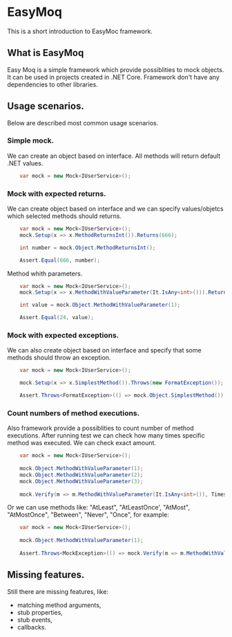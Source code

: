 # EasyMoq
This is a short introduction to EasyMoc framework.

## What is EasyMoq
Easy Moq is a simple framework which provide possiblities to mock objects. It can be used in projects created in .NET Core. 
Framework don't have any dependencies to other libraries.

## Usage scenarios.
Below are described most common usage scenarios.

### Simple mock.

We can create an object based on interface. All methods will return default .NET values.

```csharp
    var mock = new Mock<IUserService>();
```

### Mock with expected returns.

We can create object based on interface and we can specify values/objetcs which selected methods should returns.

```csharp
    var mock = new Mock<IUserService>();
    mock.Setup(x => x.MethodReturnsInt()).Returns(666);

    int number = mock.Object.MethodReturnsInt();

    Assert.Equal(666, number);
```

Method whith parameters.

```csharp
    var mock = new Mock<IUserService>();
    mock.Setup(x => x.MethodWithValueParameter(It.IsAny<int>())).Returns(24);

    int value = mock.Object.MethodWithValueParameter(1);

    Assert.Equal(24, value);
```

### Mock with expected exceptions.

We can also create object based on interface and specify that some methods should throw an exception.

```csharp
    var mock = new Mock<IUserService>();

    mock.Setup(x => x.SimplestMethod()).Throws(new FormatException());

    Assert.Throws<FormatException>(() => mock.Object.SimplestMethod());
```

### Count numbers of method executions.

Also framework provide a possiblities to count number of method executions. After running test we can check how many times specific method was executed.
We can check exact amount.

``` csharp
    var mock = new Mock<IUserService>();
            
    mock.Object.MethodWithValueParameter(1);
    mock.Object.MethodWithValueParameter(2);
    mock.Object.MethodWithValueParameter(3);
            
    mock.Verify(m => m.MethodWithValueParameter(It.IsAny<int>()), Times.Exactly(3));
```
Or we can use methods like: "AtLeast", "AtLeastOnce', "AtMost", "AtMostOnce", "Between", "Never", "Once", for example:

```csharp
    var mock = new Mock<IUserService>();
            
    mock.Object.MethodWithValueParameter(1);
            
    Assert.Throws<MockException>(() => mock.Verify(m => m.MethodWithValueParameter(It.IsAny<int>()), Times.Never));
```

## Missing features.
Still there are missing features, like:
- matching method arguments,
- stub properties,
- stub events,
- callbacks.